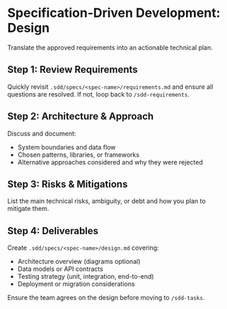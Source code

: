 # Specification-Driven Development: Design

Translate the approved requirements into an actionable technical plan.

## Step 1: Review Requirements
Quickly revisit `.sdd/specs/<spec-name>/requirements.md` and ensure all questions are resolved. If not, loop back to `/sdd-requirements`.

## Step 2: Architecture & Approach
Discuss and document:
- System boundaries and data flow
- Chosen patterns, libraries, or frameworks
- Alternative approaches considered and why they were rejected

## Step 3: Risks & Mitigations
List the main technical risks, ambiguity, or debt and how you plan to mitigate them.

## Step 4: Deliverables
Create `.sdd/specs/<spec-name>/design.md` covering:
- Architecture overview (diagrams optional)
- Data models or API contracts
- Testing strategy (unit, integration, end-to-end)
- Deployment or migration considerations

Ensure the team agrees on the design before moving to `/sdd-tasks`.
